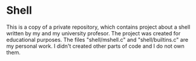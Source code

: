 # Shell

This is a copy of a private repository, which contains project about a shell written by my and my university profesor. 
The project was created for educational purposes. The files "shell/mshell.c" and "shell/builtins.c" are my personal work.
I didn't created other parts of code and I do not own them.
